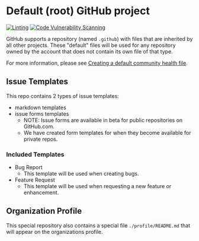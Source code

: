 # Default (root) GitHub project

[![Linting][img-gh-action-lint-badge]][gh-action-lint]
[![Code Vulnerability Scanning][img-gh-action-cvs-badge]][gh-action-cvs]

GitHub supports a repository (named `.github`) with files that are inherited by all other projects.
These "default" files will be used for any repository owned by the account that does not contain its own file of that type.

For more information, please see [Creating a default community health file][gh-creating-default-comm-health-file].

## Issue Templates

This repo contains 2 types of issue templates:

- markdown templates
- issue forms templates
  - NOTE: Issue forms are available in beta for public repositories on GitHub.com.
  - We have created form templates for when they become available for private repos.

### Included Templates

- Bug Report
  - This template will be used when creating bugs.
- Feature Request
  - This template will be used when requesting a new feature or enhancement.

## Organization Profile

This special repository also contains a special file `./profile/README.md` that will appear on the organizations profile.

<!-- reference urls -->

[gh-action-cvs]: https://github.com/plantemoran-appdev/.github/actions/workflows/code-analysis.yml
[gh-action-lint]: https://github.com/plantemoran-appdev/.github/actions/workflows/linting.yaml
[gh-creating-default-comm-health-file]: https://help.github.com/en/github/building-a-strong-community/creating-a-default-community-health-file
[img-gh-action-cvs-badge]: https://github.com/plantemoran-appdev/.github/actions/workflows/code-analysis.yml/badge.svg
[img-gh-action-lint-badge]: https://github.com/plantemoran-appdev/.github/actions/workflows/linting.yaml/badge.svg
